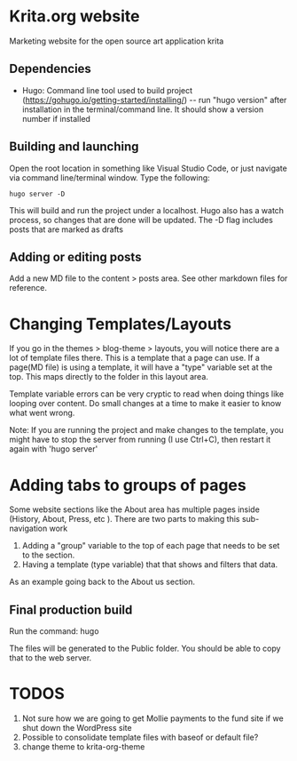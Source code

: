 # Krita.org website

Marketing website for the open source art application krita

## Dependencies

- Hugo: Command line tool used to build project (https://gohugo.io/getting-started/installing/)
-- run "hugo version" after installation in the terminal/command line. It should show a version number if installed

## Building and launching

Open the root location in something like Visual Studio Code, or just navigate via command line/terminal window. Type the following:

    hugo server -D

This will build and run the project under a localhost. Hugo also has a watch process, so changes that are done will be updated. The -D flag includes posts that are marked as drafts

## Adding or editing posts

Add a new MD file to the content > posts area. See other markdown files for reference.

# Changing Templates/Layouts

If you go in the themes > blog-theme > layouts, you will notice there are a lot of template files there. This is a template that a page can use. If a page(MD file) is using a template, it will have a "type" variable set at the top. This maps directly to the folder in this layout area.

Template variable errors can be very cryptic to read when doing things like looping over content. Do small changes at a time to make it easier to know what went wrong.

Note: If you are running the project and make changes to the template, you might have to stop the server from running (I use Ctrl+C), then restart it again with 'hugo server'

# Adding tabs to groups of pages

Some website sections like the About area has multiple pages inside (History, About, Press, etc ). There are two parts to making this sub-navigation work
1. Adding a "group" variable to the top of each page that needs to be set to the section.
2. Having a template (type variable) that that shows and filters that data.

As an example going back to the About us section. 

## Final production build

Run the command: 
    hugo

The files will be generated to the Public folder. You should be able to copy that to the web server.


# TODOS
1. Not sure how we are going to get Mollie payments to the fund site if we shut down the WordPress site
2. Possible to consolidate template files with baseof or default file?
3. change theme to krita-org-theme